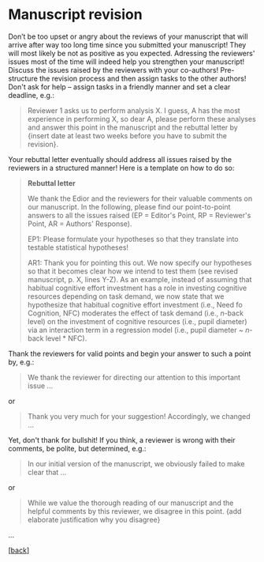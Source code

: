 # Manuscript revision

Don’t be too upset or angry about the reviews of your manuscript that will arrive after way too long time since you submitted your manuscript! 
They will most likely be not as positive as you expected.
Adressing the reviewers' issues most of the time will indeed help you strengthen your manuscript!
Discuss the issues raised by the reviewers with your co-authors!
Pre-structure the revision process and then assign tasks to the other authors! Don't ask for help – assign tasks in a friendly manner and set a clear deadline, e.g.:

> Reviewer 1 asks us to perform analysis X. I guess, A has the most experience in performing X, so dear A, please perform these analyses and answer this point in the manuscript and the rebuttal letter by {insert date at least two weeks before you have to submit the revision}.   

Your rebuttal letter eventually should address all issues raised by the reviewers in a structured manner! Here is a template on how to do so:

> **Rebuttal letter**
> 
> We thank the Edior and the reviewers for their valuable comments on our manuscript. In the following, please find our point-to-point answers to all the issues raised (EP = Editor's Point, RP = Reviewer's Point, AR = Authors' Response).
> 
> EP1: Please formulate your hypotheses so that they translate into testable statistical hypotheses!
> 
> AR1: Thank you for pointing this out. We now specify our hypotheses so that it becomes clear how we intend to test them (see revised manuscript, p. X, lines Y-Z). As an example, instead of assuming that habitual cognitive effort investment has a role in investing cognitive resources depending on task demand, we now state that we hypothesize that habitual cognitive effort investment (i.e., Need fo Cognition, NFC) moderates the effect of task demand (i.e., *n*-back level) on the investment of cognitive resources (i.e., pupil diameter) via an interaction term in a regression model (i.e., pupil diameter ~ *n*-back level * NFC).     

<!-- add template for rebuttal letter -->

Thank the reviewers for valid points and begin your answer to such a point by, e.g.: 

> We thank the reviewer for directing our attention to this important issue ...

or

> Thank you very much for your suggestion! Accordingly, we changed ...

Yet, don't thank for bullshit! If you think, a reviewer is wrong with their comments, be polite, but determined, e.g.:

> In our initial version of the manuscript, we obviously failed to make clear that ...

or 

> While we value the thorough reading of our manuscript and the helpful comments by this reviewer, we disagree in this point. {add elaborate justification why you disagree}    

<!-- Also, often enough, reviewers raise minor concerns on issues that you can easily address and some major concern on an issue you cannot (such as collecting more data). Then try to address as many minor concerns as thoroughly as possible, even if you might see not point in doing so (e.g., adding some seemingly irrelevant demographic detail) as long as that does not weaken your manuscript (e.g., running a statistical analysis that does not make sense at all), and if you preregistered your analysis plan, you are safe anyway: all what goes beyond this plan, would be an exploratory analysis. ... -->

...

[[back](00_How_to_organize_a_research_project.md#organization-of-this-manual)]
